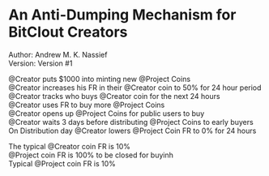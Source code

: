 # An Anti-Dumping Mechanism for BitClout Creators
Author: Andrew M. K. Nassief \
Version: Version #1

@Creator puts $1000 into minting new @Project Coins \
@Creator increases his FR in their @Creator coin to 50% for 24 hour period \
@Creator tracks who buys @Creator coin for the next 24 hours \
@Creator uses FR to buy more @Project Coins \
@Creator opens up @Project Coins for public users to buy \
@Creator waits 3 days before distributing @Project Coins to early buyers \
On Distribution day @Creator lowers @Project Coin FR to 0% for 24 hours

The typical @Creator coin FR is 10% \
@Project coin FR is 100% to be closed for buyinh \
Typical @Project coin FR is 10%
